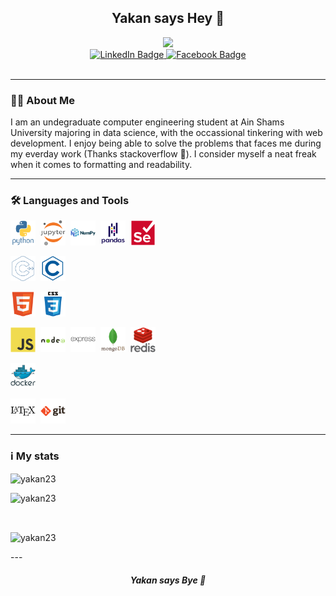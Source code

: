 <h2 align="center" id="welcome"> Yakan says Hey 👋 </h3>
<div id="header" align="center">
  <img src="https://media.giphy.com/media/l2JhDNcWIfICZVWlW/giphy.gif" width="200"/>
</div>

<div id="badges" align="center">
  <a href="https://www.linkedin.com/in/zyad-yakan-2708a722b/">
    <img src="https://img.shields.io/badge/LinkedIn-blue?style=for-the-badge&logo=linkedin&logoColor=white" alt="LinkedIn Badge"/>
  </a>
  <a href="https://www.facebook.com/zyad.yakan23">
    <img src="https://img.shields.io/badge/Facebook-red?style=for-the-badge&logo=facebook&logoColor=white" alt="Facebook Badge"/>
  </a>
  <br>
  <img align="center" src="https://komarev.com/ghpvc/?username=Yakan23&style=flat-square&color=blue" alt=""/>
</div>

---

### :man_technologist: About Me

 I am an undegraduate computer engineering student at Ain Shams University majoring in data science, with the occassional tinkering with web development. I enjoy being able to solve the problems that faces me during my everday work (Thanks stackoverflow 👀). I consider myself a neat freak when it comes to formatting and readability.

---

### :hammer_and_wrench: Languages and Tools

 <div>
  
  
  <img src="https://github.com/devicons/devicon/blob/master/icons/python/python-original-wordmark.svg" title="Python" alt="Python" width="40" height="40"/>&nbsp;
  <img src="https://github.com/devicons/devicon/blob/master/icons/jupyter/jupyter-original-wordmark.svg"  title="Jupyter" alt="Jupyter" width="40" height="40"/>&nbsp;
  <img src="https://github.com/devicons/devicon/blob/master/icons/numpy/numpy-original-wordmark.svg" title="NUMPY" alt="NUMPY" width="40" height="40"/>&nbsp;
  <img src="https://github.com/devicons/devicon/blob/master/icons/pandas/pandas-original-wordmark.svg" title="Pandas" alt="Pandas" width="40" height="40"/>&nbsp;
  <img src="https://github.com/devicons/devicon/blob/master/icons/selenium/selenium-original.svg" title="Selenium" alt="Selenium" width="40" height="40"/>&nbsp;
  
  <img src="https://github.com/devicons/devicon/blob/master/icons/cplusplus/cplusplus-line.svg" title="Cplusplus" alt="C++" width="40" height="40"/>&nbsp;
  <img src="https://github.com/devicons/devicon/blob/master/icons/c/c-line.svg" title="C" alt="C" width="40" height="40"/>&nbsp;

  <img src="https://github.com/devicons/devicon/blob/master/icons/html5/html5-original.svg" title="HTML5" alt="HTML" width="40" height="40"/>&nbsp;
  <img src="https://github.com/devicons/devicon/blob/master/icons/css3/css3-original-wordmark.svg" title="CSS3" alt="CSS3" width="40" height="40"/>&nbsp;
  
  <img src="https://github.com/devicons/devicon/blob/master/icons/javascript/javascript-original.svg" title="JS" alt="JS " width="40" height="40"/>&nbsp;
  <img src="https://github.com/devicons/devicon/blob/master/icons/nodejs/nodejs-original-wordmark.svg" title="NodeJS" alt="NodeJS" width="40" height="40"/>&nbsp;
  <img src="https://github.com/devicons/devicon/blob/master/icons/express/express-original-wordmark.svg" title="Express" alt="Express" width="40" height="40"/>&nbsp;
  <img src="https://github.com/devicons/devicon/blob/master/icons/mongodb/mongodb-original-wordmark.svg" title="Mongo" alt="Mongo" width="40" height="40"/>&nbsp;
  <img src="https://github.com/devicons/devicon/blob/master/icons/redis/redis-original-wordmark.svg" title="Redis" alt="Redis" width="40" height="40"/>&nbsp;
  
  <img src="https://github.com/devicons/devicon/blob/master/icons/docker/docker-original-wordmark.svg" title="Docker" alt="Docker" width="40" height="40"/>&nbsp;

  <img src="https://github.com/devicons/devicon/blob/master/icons/latex/latex-original.svg" title="LaTex" alt="LaTex" width="40" height="40"/>&nbsp;
  <img src="https://github.com/devicons/devicon/blob/master/icons/git/git-original-wordmark.svg" title="Git" alt="Git" width="40" height="40"/>
</div>


<!--[![Top Langs](https://github-readme-stats.vercel.app/api/top-langs/?username=Yakan23&layout=compact&theme=vision-friendly-dark)](https://github.com/anuraghazra/github-readme-stats)
<hr>
<div id="stats" align="center">
<img src=https://github-readme-stats.vercel.app/api?username=Yakan23>
</div>
-->
---

### ℹ️ My stats


<p><img src="https://github-readme-stats.vercel.app/api?username=yakan23&show_icons=true&locale=en" alt="yakan23" /></p>

<p><img  src="https://github-readme-streak-stats.herokuapp.com/?user=yakan23&" alt="yakan23" /></p>
<br>
<p><img align="center" src="https://github-readme-stats.vercel.app/api/top-langs?username=yakan23&show_icons=true&locale=en&layout=compact" alt="yakan23" /></p>
---
<h5 align="center" id="aurevoir"> Yakan says Bye 👋 </h5>
